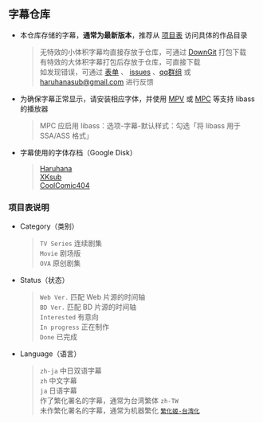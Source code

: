 ## 字幕仓库

- 本仓库存储的字幕，**通常为最新版本**，推荐从 [项目表](https://github.com/users/HaruhanaSub/projects/2?pane=info) 访问具体的作品目录

  > 无特效的小体积字幕均直接存放于仓库，可通过 [DownGit](https://downgit.github.io/) 打包下载<br>
  > 有特效的大体积字幕打包后存放于仓库，可直接下载<br>
  > 如发现错误，可通过 [表单](https://wj.qq.com/s2/15281807/6a90/) 、 [issues](https://github.com/HaruhanaSub/Haruhana-Fansub_Source/issues) 、[qq群组](https://qm.qq.com/q/LFOmKxHXsm) 或 [haruhanasub@gmail.com](mailto:haruhanasub@gmail.com) 进行反馈<br>

- 为确保字幕正常显示，请安装相应字体，并使用 [MPV](https://github.com/hooke007/MPV_lazy/releases) 或 [MPC](https://github.com/clsid2/mpc-hc/releases) 等支持 libass 的播放器
  > MPC 应启用 libass：选项-字幕-默认样式：勾选「将 libass 用于 SSA/ASS 格式」<br>

- 字幕使用的字体存档（Google Disk）
  > [Haruhana](https://drive.google.com/drive/folders/17VApy7JiCTHkH7D6P0FLupIOkUA5BDeZ)<br>
  > [XKsub](https://drive.google.com/drive/folders/14UJUKI4SERAOoqJvMnSXKABjQaC4D9lL)<br>
  > [CoolComic404](https://drive.google.com/drive/folders/13m-qX7huKc73QQAkNH6qXxlvZP-5Eu7H?usp=sharing)<br>

### 项目表说明

- Category（类别）
  > `TV Series` 连续剧集<br>
  > `Movie` 剧场版<br>
  > `OVA` 原创剧集<br>

- Status（状态）
  > `Web Ver.` 匹配 Web 片源的时间轴<br>
  > `BD Ver.` 匹配 BD 片源的时间轴<br>
  > `Interested` 有意向<br>
  > `In progress` 正在制作<br>
  > `Done` 已完成<br>

- Language（语言）
  > `zh-ja` 中日双语字幕<br>
  > `zh` 中文字幕<br>
  > `ja` 日语字幕<br>
  > 作了繁化署名的字幕，通常为台湾繁体 `zh-TW`<br>
  > 未作繁化署名的字幕，通常为机器繁化 [`繁化姬-台湾化`](https://zhconvert.org/)<br>
